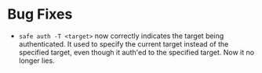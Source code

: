 # Bug Fixes

* `safe auth -T <target>` now correctly indicates the target being
  authenticated.  It used to specify the current target instead of the
  specified target, even though it auth'ed to the specified target.  Now it no
  longer lies.
